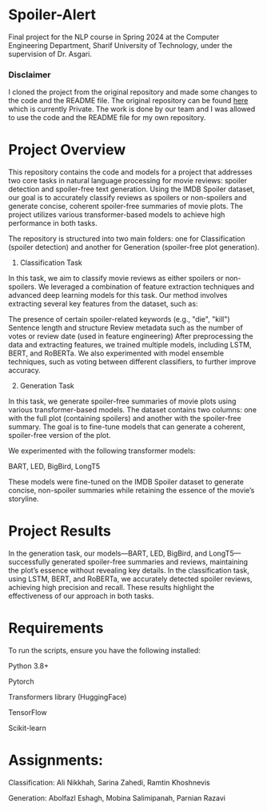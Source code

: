 # Spoiler-Alert
Final project for the NLP course in Spring 2024 at the Computer Engineering Department, Sharif University of Technology, under the supervision of Dr. Asgari.

### Disclaimer
I cloned the project from the original repository and made some changes to the code and the README file. The original repository can be found [here](https://github.com/parnianrazavipour/Introduction-to-Bioinformatics-project/tree/main) which is currently Private.
The work is done by our team and I was allowed to use the code and the README file for my own repository.

# Project Overview

This repository contains the code and models for a project that addresses two core tasks in natural language processing for movie reviews: spoiler detection and spoiler-free text generation. Using the IMDB Spoiler dataset, our goal is to accurately classify reviews as spoilers or non-spoilers and generate concise, coherent spoiler-free summaries of movie plots. The project utilizes various transformer-based models to achieve high performance in both tasks.

The repository is structured into two main folders: one for Classification (spoiler detection) and another for Generation (spoiler-free plot generation).

1. Classification Task

In this task, we aim to classify movie reviews as either spoilers or non-spoilers. We leveraged a combination of feature extraction techniques and advanced deep learning models for this task. Our method involves extracting several key features from the dataset, such as:

The presence of certain spoiler-related keywords (e.g., "die", "kill")
Sentence length and structure
Review metadata such as the number of votes or review date (used in feature engineering)
After preprocessing the data and extracting features, we trained multiple models, including LSTM, BERT, and RoBERTa. We also experimented with model ensemble techniques, such as voting between different classifiers, to further improve accuracy.

2. Generation Task

In this task, we generate spoiler-free summaries of movie plots using various transformer-based models. The dataset contains two columns: one with the full plot (containing spoilers) and another with the spoiler-free summary. The goal is to fine-tune models that can generate a coherent, spoiler-free version of the plot.

We experimented with the following transformer models:

BART, 
LED, 
BigBird, 
LongT5

These models were fine-tuned on the IMDB Spoiler dataset to generate concise, non-spoiler summaries while retaining the essence of the movie’s storyline.


# Project Results

In the generation task, our models—BART, LED, BigBird, and LongT5—successfully generated spoiler-free summaries and reviews, maintaining the plot’s essence without revealing key details. In the classification task, using LSTM, BERT, and RoBERTa, we accurately detected spoiler reviews, achieving high precision and recall. These results highlight the effectiveness of our approach in both tasks.

# Requirements

To run the scripts, ensure you have the following installed:

Python 3.8+

Pytorch

Transformers library (HuggingFace)

TensorFlow

Scikit-learn


# Assignments:

Classification: Ali Nikkhah, Sarina Zahedi, Ramtin Khoshnevis

Generation: Abolfazl Eshagh, Mobina Salimipanah, Parnian Razavi
